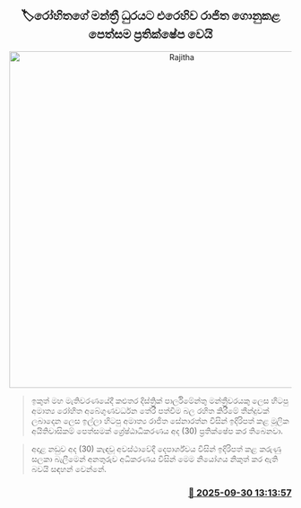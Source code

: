 <p align='center'><b><h2 align='center' title='Rajitha's petition against Rohitha's MP seat rejected'>🏷රෝහිතගේ මන්ත්‍රී ධුරයට එරෙහිව රාජිත ගොනුකළ පෙත්සම ‍ප්‍රතික්ෂේප වෙයි</h2></b></p>
<p align='center'><img src='https://helakuru.sgp1.cdn.digitaloceanspaces.com/esana/images/lib/rohitha-rajitha-n.jpg' width='600' alt='Rajitha's petition against Rohitha's MP seat rejected'></p>

> ඉකුත් මහ මැතිවරණයේදී කළුතර දිස්ත්‍රික් පාර්ලිමේන්තු මන්ත්‍රීවරයකු ලෙස හිටපු අමාත්‍ය රෝහිත අබේගුණවර්ධන තේරී පත්වීම බල රහිත කිරීමේ තීන්දුවක් ලබාදෙන ලෙස ඉල්ලා හිටපු අමාත්‍ය රාජිත සේනාරත්න විසින් ඉදිරිපත් කළ මූලික අයිතිවාසිකම් පෙත්සමක් ශ්‍රේෂ්ඨාධිකරණය අද (30) ප්‍රතික්ෂේප කර තිබෙනවා.

> අදාළ නඩුව අද (30) කැඳවූ අවස්ථාවේදී දෙපාර්ශ්වය විසින් ඉදිරිපත් කළ කරුණු සලකා බැලීමෙන් අනතුරුව අධිකරණය විසින් මෙම නියෝගය නිකුත් කර ඇති බවයි සඳහන් වෙන්නේ.



<h3 align='right'><a href='https://www.helakuru.lk/esana/p/114102/'>📅 2025-09-30 13:13:57</a></h3>
